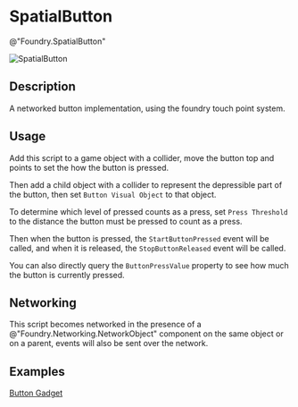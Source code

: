 # SpatialButton
@"Foundry.SpatialButton"

![SpatialButton](./img/SpatialButtonScript.png)

## Description
A networked button implementation, using the foundry touch point system. 

## Usage
Add this script to a game object with a collider, move the button top and points to set the how the button is pressed. 

Then add a child object with a collider to represent the depressible part of the button, then set `Button Visual Object` to that object.

To determine which level of pressed counts as a press, set `Press Threshold` to the distance the button must be pressed to count as a press.

Then when the button is pressed, the `StartButtonPressed` event will be called, and when it is released, the `StopButtonReleased` event will be called.

You can also directly query the `ButtonPressValue` property to see how much the button is currently pressed.

## Networking 

This script becomes networked in the presence of a @"Foundry.Networking.NetworkObject" component on the same object or on a parent, events will also be sent over the network.

## Examples
[Button Gadget](docs/foundry-core/samples/interactables/Gadgets/Button.md)
